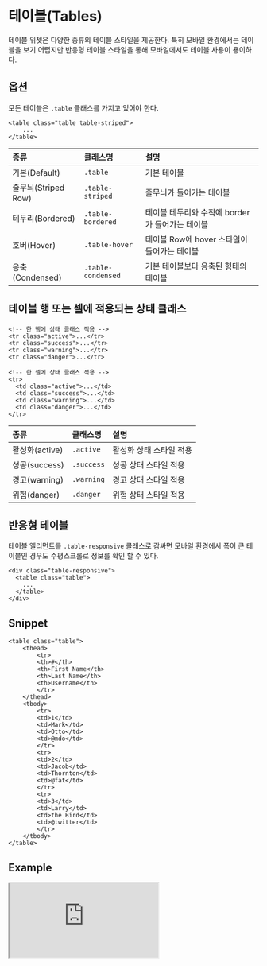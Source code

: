 <!--
{
    "id": 4104,
    "title": "테이블(Tables)",
    "outline": "테이블 위젯은 다양한 종류의 테이블 스타일을 제공한다. 특히 모바일 환경에서 테이블을 보기 어려지만 반응형 테이블 스타일을 통해 모바일에서도 테이블 사용이 용이하다.",
    "tags": ["widget", "base"],
    "order": [4, 1, 4],
    "thumbnail": "4.1.04.tables.png"
}
-->

# 테이블(Tables)

테이블 위젯은 다양한 종류의 테이블 스타일을 제공한다. 특히 모바일 환경에서는 테이블을 보기 어렵지만 반응형 테이블 스타일을 통해 모바일에서도 테이블 사용이 용이하다.


## 옵션
모든 테이블은 `.table` 클래스를 가지고 있어야 한다.

```
<table class="table table-striped">
    ...
</table>
```

종류 | 클래스명 | 설명 
:-- | :-- | :--
기본(Default) | `.table` | 기본 테이블
줄무늬(Striped Row) | `.table-striped` | 줄무늬가 들어가는 테이블
테두리(Bordered) | `.table-bordered` | 테이블 테두리와 수직에 border가 들어가는 테이블
호버(Hover) | `.table-hover` | 테이블 Row에 hover 스타일이 들어가는 테이블
응축(Condensed) | `.table-condensed` | 기본 테이블보다 응축된 형태의 테이블

## 테이블 행 또는 셀에 적용되는 상태 클래스 

```
<!-- 한 행에 상태 클래스 적용 -->
<tr class="active">...</tr>
<tr class="success">...</tr>
<tr class="warning">...</tr>
<tr class="danger">...</tr>

<!-- 한 셀에 상태 클래스 적용 -->
<tr>
  <td class="active">...</td>
  <td class="success">...</td>
  <td class="warning">...</td>
  <td class="danger">...</td>
</tr>
```

종류 | 클래스명 | 설명 
:-- | :-- | :--
활성화(active) | `.active` | 활성화 상태 스타일 적용
성공(success) | `.success` | 성공 상태 스타일 적용
경고(warning) | `.warning` | 경고 상태 스타일 적용
위험(danger) | `.danger` | 위험 상태 스타일 적용

## 반응형 테이블
테이블 엘리먼트를 `.table-responsive` 클래스로 감싸면 모바일 환경에서 폭이 큰 테이블인 경우도 수평스크롤로 정보를 확인 할 수 있다.

```
<div class="table-responsive">
  <table class="table">
    ...
  </table>
</div>
```

## Snippet
```
<table class="table">
    <thead>
        <tr>
        <th>#</th>
        <th>First Name</th>
        <th>Last Name</th>
        <th>Username</th>
        </tr>
    </thead>
    <tbody>
        <tr>
        <td>1</td>
        <td>Mark</td>
        <td>Otto</td>
        <td>@mdo</td>
        </tr>
        <tr>
        <td>2</td>
        <td>Jacob</td>
        <td>Thornton</td>
        <td>@fat</td>
        </tr>
        <tr>
        <td>3</td>
        <td>Larry</td>
        <td>the Bird</td>
        <td>@twitter</td>
        </tr>
    </tbody>
</table>
```

## Example

<!--
<p data-height="268" data-theme-id="1127" data-slug-hash="niDyg" data-user="azamara" data-default-tab="result" class='codepen'>See the Pen <a href='http://codepen.io/azamara/pen/niDyg'>Cornerstone Tables-Default</a> by William (<a href='http://codepen.io/azamara'>@azamara</a>) on <a href='http://codepen.io'>CodePen</a></p>
<script async src="http://codepen.io/assets/embed/ei.js"></script>
-->

<iframe class="jsbin-livecode" src="http://jsbin.com/iSEWOgu/latest/embed?html,output"></iframe>